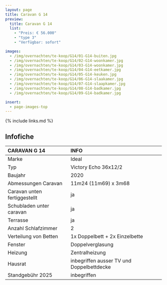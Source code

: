 ```yaml
---
layout: page
title: Caravan G 14
preview:
  title: Caravan G 14
  list:
    - "Preis: € 56.000"
    - "type 3"
    - "Verfügbar: sofort"

images:
  - /img/overnachten/te-koop/G14/01-G14-buiten.jpg
  - /img/overnachten/te-koop/G14/02-G14-woonkamer.jpg
  - /img/overnachten/te-koop/G14/03-G14-woonkamer.jpg
  - /img/overnachten/te-koop/G14/04-G14-eetkamer.jpg
  - /img/overnachten/te-koop/G14/05-G14-keuken.jpg
  - /img/overnachten/te-koop/G14/06-G14-slaakamer.jpg
  - /img/overnachten/te-koop/G14/07-G14-slaapkamer.jpg
  - /img/overnachten/te-koop/G14/08-G14-badkamer.jpg
  - /img/overnachten/te-koop/G14/09-G14-badkamer.jpg

insert:
  - page-images-top
---
```


{% include links.md %}

## Infofiche

| CARAVAN G 14                 | INFO                                      |
| :--------------------------- | :---------------------------------------- |
| Marke                        | Ideal                                     |
| Typ                          | Victory Echo 36x12/2                      |
| Baujahr                      | 2020                                      |
| Abmessungen Caravan          | 11m24 (11m69) x 3m68                      |
| Caravan unten fertiggestellt | ja                                        |
| Schubladen unter caravan     | ja                                        |
| Terrasse                     | ja                                        |
| Anzahl Schlafzimmer          | 2                                         |
| Verteilung von Betten        | 1x Doppelbett + 2x Einzelbette            |
| Fenster                      | Doppelverglasung                          |
| Heizung                      | Zentralheizung                            |
| Hausrat                      | inbegriffen ausser TV und Doppelbettdecke |
| Standgebühr 2025             | inbegriffen                               |
